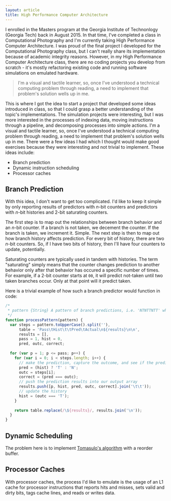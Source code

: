 ```yaml
---
layout: article
title: High Performance Computer Architecture
---
```


I enrolled in the Masters program at the Georgia Institute of Technonlogy (Georgia Tech) back in 
August 2015. In that time, I've completed a class in Computational Photography and I'm currently taking 
High Performance Computer Architecture. I was proud of the final project I developed for the Computational 
Photography class, but I can't really share its implementation because of academic integrity reasons.
However, in my High Performance Computer Architecture class, there are no coding projects you develop from
scratch - it's mostly refactoring existing code and running software simulations on emulated hardware.   

> I'm a visual and tactile learner, so, once I've understood a technical computing problem through 
reading, a need to implement that problem's solution wells up in me.

This is where I got the idea to start a project that developed some ideas introduced in class, so that 
I could grasp a better understanding of the topic's implementations. The simulation projects were 
interesting, but I was more interested in the processes of indexing data, moving instructions through a 
pipeline, and decomposing processes into simple actions. I'm a visual and tactile learner, so, once I've 
understood a technical computing problem through reading, a need to implement that problem's solution 
wells up in me. There were a few ideas I had which I thought would make good exercises because they were 
interesting and not trivial to implement. These ideas include: 

- Branch prediction
- Dynamic instruction scheduling
- Processor caches

## Branch Prediction

With this idea, I don't want to get too complicated. I'd like to keep it simple by only reporting results
of predictors with _n_-bit counters and predictors with _n_-bit histories and 2-bit saturating counters. 

The first step is to map out the relationships between branch behavior and an _n_-bit counter. If a 
branch is not taken, we decement the counter. If the branch is taken, we increment it. Simple. The next 
step is then to map out how branch history affects prediction. For every bit of history, there are two
_n_-bit counters. So, if I have two bits of history, then I'll have four counters to update, potentially.
 
Saturating counters are typically used in tandem with histories. The term "saturating" simply means
that the counter changes prediction to another behavior only after that behavior has occured a specific 
number of times. For example, if a 2-bit counter starts at `00`, it will predict not-taken until two taken 
branches occur. Only at that point will it predict taken.

Here is a trivial example of how such a branch predictor would function in code:

```javascript
/*
 * pattern {String} A pattern of branch predictions, i.e. 'NTNTTNTT' where 'N' is not-taken and 'T' is taken
 */
function processPattern(pattern) {
  var steps = pattern.toUpperCase().split(''),
      table = 'Pass\tHist\t\tPred\tActual\n${results}\n\n',
      results = [],
      pass = 1, hist = 0,
      pred, outc, correct;
      
  for (var p = 1; p <= pass; p++) {
    for (var i = 0; i < steps.length; i++) {
      // make the prediction, capture the outcome, and see if the prediction is correct
      pred = (hist) ? 'T' : 'N';
      outc = steps[i];
      correct = (pred === outc);
      // push the prediction results into our output array
      results.push([p, hist, pred, outc, correct].join('\t\t'));
      // update the history
      hist = (outc === 'T');
    }
    
    return table.replace(/\${results}/, results.join('\n'));
  }
}
``` 

## Dynamic Scheduling

The problem here is to implement [Tomasulo's algorithm](https://en.wikipedia.org/wiki/Tomasulo_algorithm) 
with a reorder buffer.

## Processor Caches

With processor caches, the process I'd like to emulate is the usage of an L1 cache for processor 
instructions that reports hits and misses, sets valid and dirty bits, tags cache lines, and reads or 
writes data.
